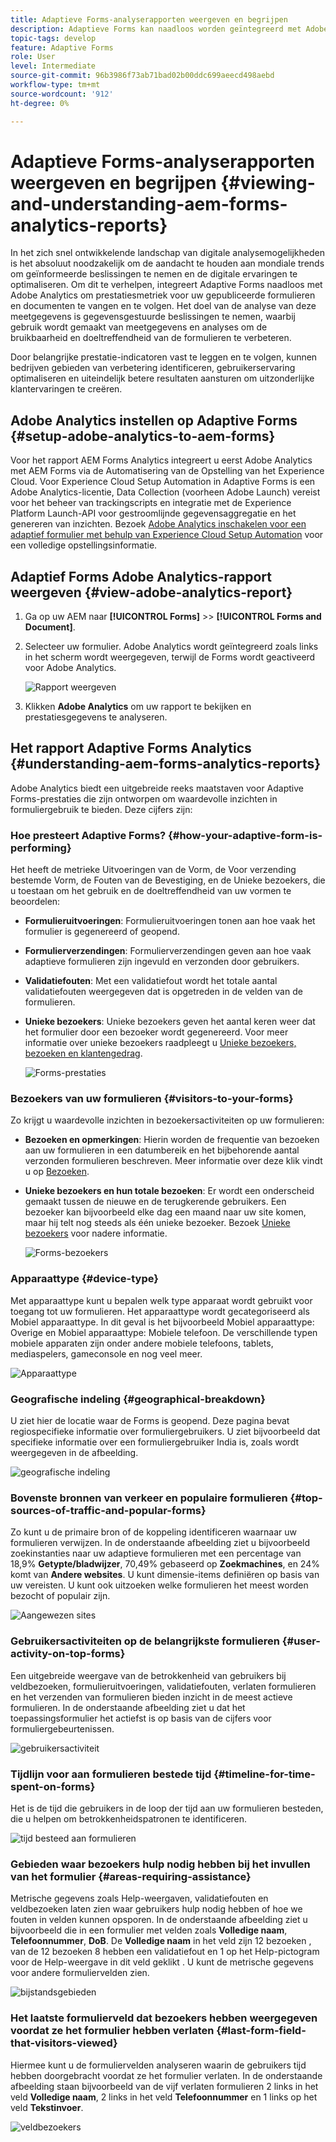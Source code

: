 ```yaml
---
title: Adaptieve Forms-analyserapporten weergeven en begrijpen
description: Adaptieve Forms kan naadloos worden geïntegreerd met Adobe Analytics om prestatiegegevens voor gepubliceerde formulieren en documenten vast te leggen en bij te houden.
topic-tags: develop
feature: Adaptive Forms
role: User
level: Intermediate
source-git-commit: 96b3986f73ab71bad02b00ddc699aeecd498aebd
workflow-type: tm+mt
source-wordcount: '912'
ht-degree: 0%

---
```



# Adaptieve Forms-analyserapporten weergeven en begrijpen {#viewing-and-understanding-aem-forms-analytics-reports}

In het zich snel ontwikkelende landschap van digitale analysemogelijkheden is het absoluut noodzakelijk om de aandacht te houden aan mondiale trends om geïnformeerde beslissingen te nemen en de digitale ervaringen te optimaliseren. Om dit te verhelpen, integreert Adaptive Forms naadloos met Adobe Analytics om prestatiesmetriek voor uw gepubliceerde formulieren en documenten te vangen en te volgen. Het doel van de analyse van deze meetgegevens is gegevensgestuurde beslissingen te nemen, waarbij gebruik wordt gemaakt van meetgegevens en analyses om de bruikbaarheid en doeltreffendheid van de formulieren te verbeteren.

Door belangrijke prestatie-indicatoren vast te leggen en te volgen, kunnen bedrijven gebieden van verbetering identificeren, gebruikerservaring optimaliseren en uiteindelijk betere resultaten aansturen om uitzonderlijke klantervaringen te creëren.

## Adobe Analytics instellen op Adaptive Forms {#setup-adobe-analytics-to-aem-forms}

Voor het rapport AEM Forms Analytics integreert u eerst Adobe Analytics met AEM Forms via de Automatisering van de Opstelling van het Experience Cloud. Voor Experience Cloud Setup Automation in Adaptive Forms is een Adobe Analytics-licentie, Data Collection (voorheen Adobe Launch) vereist voor het beheer van trackingscripts en integratie met de Experience Platform Launch-API voor gestroomlijnde gegevensaggregatie en het genereren van inzichten. Bezoek [Adobe Analytics inschakelen voor een adaptief formulier met behulp van Experience Cloud Setup Automation](/help/forms/forms-experience-cloud-setup-automation.md) voor een volledige opstellingsinformatie.

## Adaptief Forms Adobe Analytics-rapport weergeven {#view-adobe-analytics-report}

1. Ga op uw AEM naar **[!UICONTROL Forms]** >> **[!UICONTROL Forms and Document]**.
1. Selecteer uw formulier. Adobe Analytics wordt geïntegreerd zoals links in het scherm wordt weergegeven, terwijl de Forms wordt geactiveerd voor Adobe Analytics.

   ![Rapport weergeven](assets/activ-aa.png)

1. Klikken **Adobe Analytics** om uw rapport te bekijken en prestatiesgegevens te analyseren.

## Het rapport Adaptive Forms Analytics {#understanding-aem-forms-analytics-reports}

Adobe Analytics biedt een uitgebreide reeks maatstaven voor Adaptive Forms-prestaties die zijn ontworpen om waardevolle inzichten in formuliergebruik te bieden. Deze cijfers zijn:

### **Hoe presteert Adaptive Forms?** {#how-your-adaptive-form-is-performing}

Het heeft de metrieke Uitvoeringen van de Vorm, de Voor verzending bestemde Vorm, de Fouten van de Bevestiging, en de Unieke bezoekers, die u toestaan om het gebruik en de doeltreffendheid van uw vormen te beoordelen:

* **Formulieruitvoeringen**: Formulieruitvoeringen tonen aan hoe vaak het formulier is gegenereerd of geopend.

* **Formulierverzendingen**: Formulierverzendingen geven aan hoe vaak adaptieve formulieren zijn ingevuld en verzonden door gebruikers.

* **Validatiefouten**: Met een validatiefout wordt het totale aantal validatiefouten weergegeven dat is opgetreden in de velden van de formulieren.

* **Unieke bezoekers**: Unieke bezoekers geven het aantal keren weer dat het formulier door een bezoeker wordt gegenereerd. Voor meer informatie over unieke bezoekers raadpleegt u [Unieke bezoekers, bezoeken en klantengedrag](https://experienceleague.adobe.com/docs/analytics/components/metrics/visits.html).

  ![Forms-prestaties](assets/forms-performance.png)

### **Bezoekers van uw formulieren** {#visitors-to-your-forms}

Zo krijgt u waardevolle inzichten in bezoekersactiviteiten op uw formulieren:

* **Bezoeken en opmerkingen**: Hierin worden de frequentie van bezoeken aan uw formulieren in een datumbereik en het bijbehorende aantal verzonden formulieren beschreven. Meer informatie over deze klik vindt u op [Bezoeken](https://experienceleague.adobe.com/docs/analytics/components/metrics/visits.html).
* **Unieke bezoekers en hun totale bezoeken**: Er wordt een onderscheid gemaakt tussen de nieuwe en de terugkerende gebruikers. Een bezoeker kan bijvoorbeeld elke dag een maand naar uw site komen, maar hij telt nog steeds als één unieke bezoeker. Bezoek [Unieke bezoekers](https://experienceleague.adobe.com/docs/analytics/components/metrics/unique-visitors.html) voor nadere informatie.

  ![Forms-bezoekers](assets/forms-visitors.png)

### **Apparaattype** {#device-type}

Met apparaattype kunt u bepalen welk type apparaat wordt gebruikt voor toegang tot uw formulieren. Het apparaattype wordt gecategoriseerd als Mobiel apparaattype. In dit geval is het bijvoorbeeld Mobiel apparaattype: Overige en Mobiel apparaattype: Mobiele telefoon. De verschillende typen mobiele apparaten zijn onder andere mobiele telefoons, tablets, mediaspelers, gameconsole en nog veel meer.

![Apparaattype](assets/device-type.png)

### **Geografische indeling** {#geographical-breakdown}

U ziet hier de locatie waar de Forms is geopend. Deze pagina bevat regiospecifieke informatie over formuliergebruikers. U ziet bijvoorbeeld dat specifieke informatie over een formuliergebruiker India is, zoals wordt weergegeven in de afbeelding.

![geografische indeling](assets/geographical-breakdown.png)

### **Bovenste bronnen van verkeer en populaire formulieren** {#top-sources-of-traffic-and-popular-forms}

Zo kunt u de primaire bron of de koppeling identificeren waarnaar uw formulieren verwijzen. In de onderstaande afbeelding ziet u bijvoorbeeld zoekinstanties naar uw adaptieve formulieren met een percentage van 18,9% **Getypte/bladwijzer**, 70,49% gebaseerd op **Zoekmachines**, en 24% komt van **Andere websites**. U kunt dimensie-items definiëren op basis van uw vereisten. U kunt ook uitzoeken welke formulieren het meest worden bezocht of populair zijn.

![Aangewezen sites](assets/referred-sites.png)

### **Gebruikersactiviteiten op de belangrijkste formulieren** {#user-activity-on-top-forms}

Een uitgebreide weergave van de betrokkenheid van gebruikers bij veldbezoeken, formulieruitvoeringen, validatiefouten, verlaten formulieren en het verzenden van formulieren bieden inzicht in de meest actieve formulieren. In de onderstaande afbeelding ziet u dat het toepassingsformulier het actiefst is op basis van de cijfers voor formuliergebeurtenissen.

![gebruikersactiviteit](assets/user-activity.png)

### **Tijdlijn voor aan formulieren bestede tijd** {#timeline-for-time-spent-on-forms}

Het is de tijd die gebruikers in de loop der tijd aan uw formulieren besteden, die u helpen om betrokkenheidspatronen te identificeren.

![tijd besteed aan formulieren](assets/time-spent-on-forms.png)

### **Gebieden waar bezoekers hulp nodig hebben bij het invullen van het formulier** {#areas-requiring-assistance}

Metrische gegevens zoals Help-weergaven, validatiefouten en veldbezoeken laten zien waar gebruikers hulp nodig hebben of hoe we fouten in velden kunnen opsporen. In de onderstaande afbeelding ziet u bijvoorbeeld die in een formulier met velden zoals **Volledige naam**, **Telefoonnummer**, **DoB**. De **Volledige naam** in het veld zijn 12 bezoeken , van de 12 bezoeken 8 hebben een validatiefout en 1 op het Help-pictogram voor de Help-weergave in dit veld geklikt . U kunt de metrische gegevens voor andere formuliervelden zien.

![bijstandsgebieden](assets/assisting-areas.png)

### **Het laatste formulierveld dat bezoekers hebben weergegeven voordat ze het formulier hebben verlaten** {#last-form-field-that-visitors-viewed}

Hiermee kunt u de formuliervelden analyseren waarin de gebruikers tijd hebben doorgebracht voordat ze het formulier verlaten. In de onderstaande afbeelding staan bijvoorbeeld van de vijf verlaten formulieren 2 links in het veld **Volledige naam**, 2 links in het veld **Telefoonnummer** en 1 links op het veld **Tekstinvoer**.

![veldbezoekers](assets/field-visitors.png)